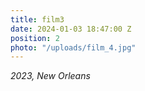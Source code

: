 ```yaml
---
title: film3
date: 2024-01-03 18:47:00 Z
position: 2
photo: "/uploads/film_4.jpg"
---
```


*2023, New Orleans*
